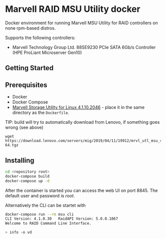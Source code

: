 # Marvell RAID MSU Utility docker 

Docker environment for running Marvell MSU Utility for RAID controllers on none rpm-based distros.

Supports the following controllers:
* Marvell Technology Group Ltd. 88SE9230 PCIe SATA 6Gb/s Controller (HPE ProLiant Microserver Gen10)

## Getting Started

## Prerequisites

* Docker
* Docker Compose
* [Marvell Storage Utility for Linux 4.1.10.2046](https://support.lenovo.com/ca/en/downloads/ds539334-marvell-storage-utility-for-linux-for-linux) - place it in the same directory as the `Dockerfile`.

TIP: build will try to automatically download from Lenovo, if something goes wrong (see above)
```
wget https://download.lenovo.com/servers/mig/2019/04/11/19912/mrvl_utl_msu_4.1.10.2046_linux_x86-64.tgz
```

## Installing

```sh
cd <repository root>
docker-compose build
docker-compose up -d
```

After the container is started you can access the web UI on port 8845. The default user and password is *root*.

Alternatively the CLI can be startet with

```sh
docker-compose run --rm msu cli
CLI Version: 4.1.0.30   RaidAPI Version: 5.0.0.1067
Welcome to RAID Command Line Interface.

> info -o vd
```


